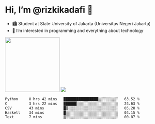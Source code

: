 # Hi, I’m @rizkikadafi 👋
- 🏙 Student at State University of Jakarta (Universitas Negeri Jakarta)
- 👀 I’m interested in programming and everything about technology
<img height="180em" src="https://github-readme-stats.vercel.app/api?username=rizkikadafi&show_icons=true&hide_border=true&&count_private=true&include_all_commits=true" />
<img src="https://github-readme-stats.vercel.app/api/top-langs/?username=rizkikadafi&show_icons=true&hide_border=true&&count_private=true&include_all_commits=true" />

<!--START_SECTION:waka-->

```txt
Python     8 hrs 42 mins   ████████████████░░░░░░░░░   63.52 %
C          3 hrs 22 mins   ██████░░░░░░░░░░░░░░░░░░░   24.63 %
CSV        43 mins         █▒░░░░░░░░░░░░░░░░░░░░░░░   05.28 %
Haskell    34 mins         █░░░░░░░░░░░░░░░░░░░░░░░░   04.15 %
Text       7 mins          ▒░░░░░░░░░░░░░░░░░░░░░░░░   00.87 %
```

<!--END_SECTION:waka-->

<!---
rizkikadafi/rizkikadafi is a ✨ special ✨ repository because its `README.md` (this file) appears on your GitHub profile.
You can click the Preview link to take a look at your changes.
--->

